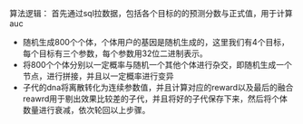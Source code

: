 算法逻辑：
首先通过sql拉数据，包括各个目标的的预测分数与正式值，用于计算auc
* 随机生成800个个体，个体用户的基因是随机生成的，这里我们有4个目标，每个目标有三个参数，每个参数用32位二进制表示。
* 将800个个体分别以一定概率与随机一个其他个体进行杂交，即随机生成一个节点，进行拼接，并且以一定概率进行变异
* 子代的dna将离散转化为连续参数值，并且计算对应的reward以及最后的融合reawrd用于剔出效果比较差的子代，并且将好的子代保存下来，然后将个体数量进行衰减，依次轮回以上步骤。
<!--stackedit_data:
eyJoaXN0b3J5IjpbMTg1NDkwMTg4MywtMjAwNzM2MDgyMywyNT
Y1NDgxNjYsLTQ0MjAzODY3Ml19
-->